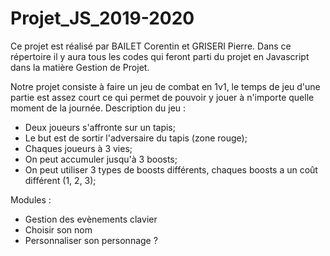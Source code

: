 # Projet_JS_2019-2020
Ce projet est réalisé par BAILET Corentin et GRISERI Pierre.
Dans ce répertoire il y aura tous les codes qui feront parti du projet en Javascript dans la matière Gestion de Projet.

Notre projet consiste à faire un jeu de combat en 1v1, le temps de jeu d'une partie est assez court ce qui permet de pouvoir y jouer à n'importe quelle moment de la journée.
Description du jeu :
- Deux joueurs s'affronte sur un tapis;
- Le but est de sortir l'adversaire du tapis (zone rouge);
- Chaques joueurs à 3 vies;
- On peut accumuler jusqu'à 3 boosts;
- On peut utiliser 3 types de boosts différents, chaques boosts a un coût différent (1, 2, 3);

Modules :
- Gestion des evènements clavier
- Choisir son nom
- Personnaliser son personnage ?
